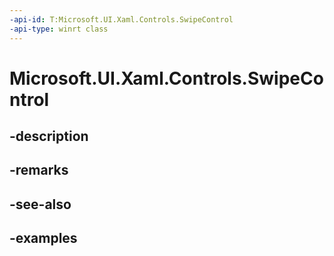 ```yaml
---
-api-id: T:Microsoft.UI.Xaml.Controls.SwipeControl
-api-type: winrt class
---
```


<!-- Class syntax.
public class SwipeControl : ContentControl, ContentControl
-->

# Microsoft.UI.Xaml.Controls.SwipeControl

## -description

## -remarks

## -see-also

## -examples

